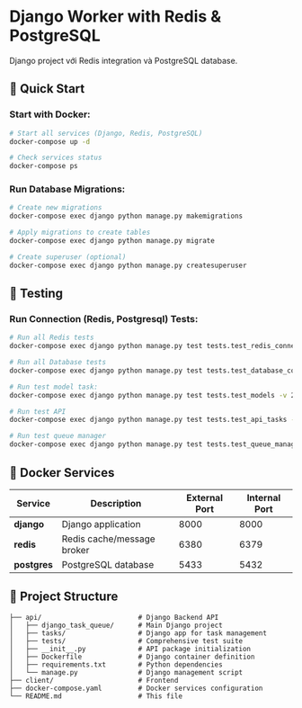 # Django Worker with Redis & PostgreSQL

Django project với Redis integration và PostgreSQL database.

## 🚀 Quick Start

### Start with Docker:
```bash
# Start all services (Django, Redis, PostgreSQL)
docker-compose up -d

# Check services status
docker-compose ps
```

### Run Database Migrations:
```bash
# Create new migrations
docker-compose exec django python manage.py makemigrations

# Apply migrations to create tables
docker-compose exec django python manage.py migrate

# Create superuser (optional)
docker-compose exec django python manage.py createsuperuser
```

## 🧪 Testing

### Run Connection (Redis, Postgresql) Tests:

```bash
# Run all Redis tests
docker-compose exec django python manage.py test tests.test_redis_connection

# Run all Database tests
docker-compose exec django python manage.py test tests.test_database_connection -v 2

# Run test model task:
docker-compose exec django python manage.py test tests.test_models -v 2

# Run test API
docker-compose exec django python manage.py test tests.test_api_tasks -v 2

# Run test queue manager
docker-compose exec django python manage.py test tests.test_queue_manager -v 2

```

## 🐳 Docker Services

| Service | Description | External Port | Internal Port |
|---------|-------------|---------------|---------------|
| **django** | Django application | 8000 | 8000 |
| **redis** | Redis cache/message broker | 6380 | 6379 |
| **postgres** | PostgreSQL database | 5433 | 5432 |

## 📁 Project Structure

```
├── api/                        # Django Backend API
│   ├── django_task_queue/      # Main Django project
│   ├── tasks/                  # Django app for task management
│   ├── tests/                  # Comprehensive test suite
│   ├── __init__.py             # API package initialization
│   ├── Dockerfile              # Django container definition
│   ├── requirements.txt        # Python dependencies
│   └── manage.py               # Django management script
├── client/                     # Frontend
├── docker-compose.yaml         # Docker services configuration
└── README.md                   # This file
```